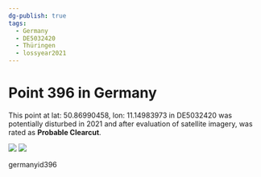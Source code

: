 ```yaml
---
dg-publish: true
tags:
  - Germany
  - DE5032420
  - Thüringen
  - lossyear2021
---
```


# Point 396 in Germany

This point at lat: 50.86990458, lon: 11.14983973 in DE5032420 was potentially disturbed in 2021 and after evaluation of satellite imagery, was rated as **Probable Clearcut**.

<div class='juxtapose' data-showcredits='false'>
<img src='https://baserow-backend-production20240528124524339000000001.s3.amazonaws.com/user_files/GRH8OtsNclMafl1ebFiUQrCQXKAPWQST_f28edbaaf587042bcd3c11c5291b2c754fce8ccb99ea9fc0dea27926a54518bb.png' data-label='April 2020' />
<img src='https://baserow-backend-production20240528124524339000000001.s3.amazonaws.com/user_files/l1qugTrhNjxyaJK5FnhUZ6lUN7klihlY_fb70c973f412d213d3fa2f77a5a40a8c2ca2accf3a822ba51893aa6eb22f3d1b.png' data-label='August 2022' />
</div>

germanyid396